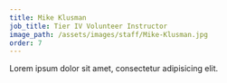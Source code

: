 ```yaml
---
title: Mike Klusman
job_title: Tier IV Volunteer Instructor
image_path: /assets/images/staff/Mike-Klusman.jpg
order: 7
---
```



Lorem ipsum dolor sit amet, consectetur adipisicing elit.